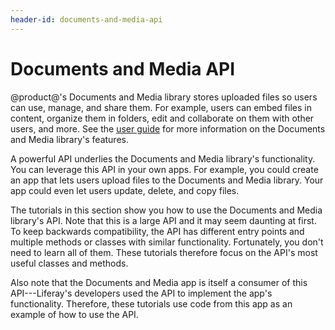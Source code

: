 ```yaml
---
header-id: documents-and-media-api
---
```


# Documents and Media API

@product@'s Documents and Media library stores uploaded files so users can use,
manage, and share them. For example, users can embed files in content, organize
them in folders, edit and collaborate on them with other users, and more. See
the 
[user guide](/docs/7-1/user/-/knowledge_base/u/managing-documents-and-media) 
for more information on the Documents and Media library's features. 

A powerful API underlies the Documents and Media library's functionality. You
can leverage this API in your own apps. For example, you could create an app
that lets users upload files to the Documents and Media library. Your app could
even let users update, delete, and copy files. 

The tutorials in this section show you how to use the Documents and Media 
library's API. Note that this is a large API and it may seem daunting at first.
To keep backwards compatibility, the API has different entry points and multiple
methods or classes with similar functionality. Fortunately, you don't need to
learn all of them. These tutorials therefore focus on the API's most useful
classes and methods. 

Also note that the Documents and Media app is itself a consumer of this
API---Liferay's developers used the API to implement the app's functionality.
Therefore, these tutorials use code from this app as an example of how to use
the API. 
